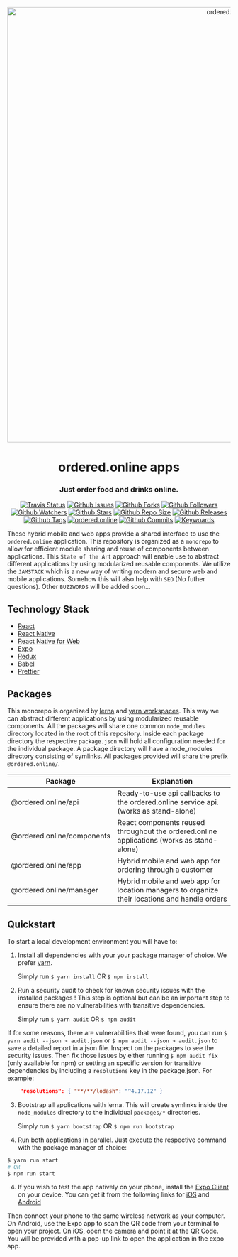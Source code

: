 <p align="center">
  <a href="https://ordered.online/">
    <img alt="ordered.online" src="logo.png" width="980">
  </a>
</p>

<h1 align="center">ordered.online apps</h1>

<h3 align="center">
  Just order food and drinks online.
</h3>

<p align="center">
    <a href="https://travis-ci.org/ordered-online/client.svg?branch=master"><img alt="Travis Status" src="https://img.shields.io/travis/ordered-online/client"></a>
    <a href="https://github.com/ordered-online/apps"><img alt="Github Issues" src="https://img.shields.io/github/issues/ordered-online/client"></a>
    <a href="https://github.com/ordered-online/apps"><img alt="Github Forks" src="https://img.shields.io/github/forks/ordered-online/client"></a>
    <a href="https://github.com/ordered-online/apps"><img alt="Github Followers" src="https://img.shields.io/github/followers/ordered-online?label=Follow"></a>
    <a href="https://github.com/ordered-online/apps"><img alt="Github Watchers" src="https://img.shields.io/github/watchers/ordered-online/client"></a>
    <a href="https://github.com/ordered-online/apps"><img alt="Github Stars" src="https://img.shields.io/github/stars/ordered-online/client"></a>
    <a href="https://github.com/ordered-online/apps"><img alt="Github Repo Size" src="https://img.shields.io/github/repo-size/ordered-online/client"></a>
    <a href="https://github.com/ordered-online/apps"><img alt="Github Releases" src="https://img.shields.io/github/v/release/ordered-online/client?sort=semver"></a>
    <a href="https://github.com/ordered-online/apps"><img alt="Github Tags" src="https://img.shields.io/github/v/tag/ordered-online/client"></a>
    <a href="https://ordered.online"><img alt="ordered.online" src="https://img.shields.io/website?down_color=lightgrey&down_message=offline&up_color=blue&up_message=soon&url=https%3A%2F%2Fordered.online"></a>
    <a href="https://github.com/ordered-online/apps"><img alt="Github Commits" src="https://img.shields.io/github/last-commit/ordered-online/client"></a>
    <a href="https://github.com/ordered-online/apps"><img alt="Keywoards" src="https://img.shields.io/github/package-json/keywoards/ordered-online/client"></a>
</p>

These hybrid mobile and web apps provide a shared interface to use the `ordered.online` application. This repository is organized as a `monorepo` to allow for efficient module sharing and reuse of components between applications. This `State of the Art` approach will enable use to abstract different applications by using modularized reusable components. We utilize the `JAMSTACK` which is a new way of writing modern and secure web and mobile applications. Somehow this will also help with `SEO` (No futher questions). Other `BUZZWORDS` will be added soon...

## Technology Stack

- [React](https://github.com/facebook/react)
- [React Native](https://github.com/facebook/react-native)
- [React Native for Web](https://github.com/necolas/react-native-web)
- [Expo](https://github.com/expo/expo)
- [Redux](https://github.com/reduxjs/redux)
- [Babel](https://github.com/babel/babel)
- [Prettier](https://github.com/prettier/prettier)

## Packages

This monorepo is organized by [lerna](https://github.com/lerna/lerna) and [yarn workspaces](https://yarnpkg.com/lang/en/docs/workspaces/). This way we can abstract different applications by using modularized reusable components. All the packages will share one common `node_modules` directory located in the root of this repository. Inside each package directory the respective `package.json` will hold all configuration needed for the individual package. A package directory will have a node_modules directory consisting of symlinks. All packages provided will share the prefix `@ordered.online/`.

| Package                    | Explanation                                                                                   |
| -------------------------- | --------------------------------------------------------------------------------------------- |
| @ordered.online/api        | Ready-to-use api callbacks to the ordered.online service api. (works as stand-alone)          |
| @ordered.online/components | React components reused throughout the ordered.online applications (works as stand-alone)     |
| @ordered.online/app        | Hybrid mobile and web app for ordering through a customer                                     |
| @ordered.online/manager    | Hybrid mobile and web app for location managers to organize their locations and handle orders |

## Quickstart

To start a local development environment you will have to:

1. Install all dependencies with your your package manager of choice. We prefer [yarn](https://github.com/yarnpkg/yarn).

   Simply run `$ yarn install` OR `$ npm install`

2. Run a security audit to check for known security issues with the installed packages ! This step is optional but can be an important step to ensure there are no vulnerabilities with transitive dependencies.

   Simply run `$ yarn audit` OR `$ npm audit`

If for some reasons, there are vulnerabilities that were found, you can run `$ yarn audit --json > audit.json` or `$ npm audit --json > audit.json` to save a detailed report in a json file. Inspect on the packages to see the security issues. Then fix those issues by either running `$ npm audit fix` (only available for npm) or setting an specific version for transitive dependencies by including a `resolutions` key in the package.json. For example:

```json
    "resolutions": { "**/**/lodash": "^4.17.12" }
```

3. Bootstrap all applications with lerna. This will create symlinks inside the `node_modules` directory to the individual `packages/*` directories.

   Simply run `$ yarn bootstrap` OR `$ npm run bootstrap`

4. Run both applications in parallel. Just execute the respective command with the package manager of choice:

```bash
$ yarn run start
# OR
$ npm run start
```

4. If you wish to test the app natively on your phone, install the [Expo Client](https://expo.io/tools) on your device. You can get it from the following links for [iOS](https://apps.apple.com/us/app/expo-client/id982107779) and [Android](https://play.google.com/store/apps/details?id=host.exp.exponent&hl=en)

Then connect your phone to the same wireless network as your computer. On Android, use the Expo app to scan the QR code from your terminal to open your project. On iOS, open the camera and point it at the QR Code. You will be provided with a pop-up link to open the application in the expo app.
